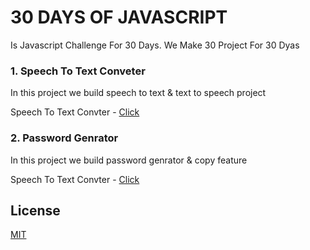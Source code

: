 # 30 DAYS OF JAVASCRIPT

Is Javascript Challenge For 30 Days. We Make 30 Project For 30 Dyas

### 1. Speech To Text Conveter

In this project we build speech to text & text to speech project

Speech To Text Convter - [Click](https://github.com/therogersak/30-days-of-javascript/tree/main/speech_to_text_convter)


### 2. Password Genrator

In this project we build password genrator & copy feature

Speech To Text Convter - [Click](https://github.com/therogersak/30-days-of-javascript/tree/main/password_genrator)



## License
[MIT](https://choosealicense.com/licenses/mit/)
